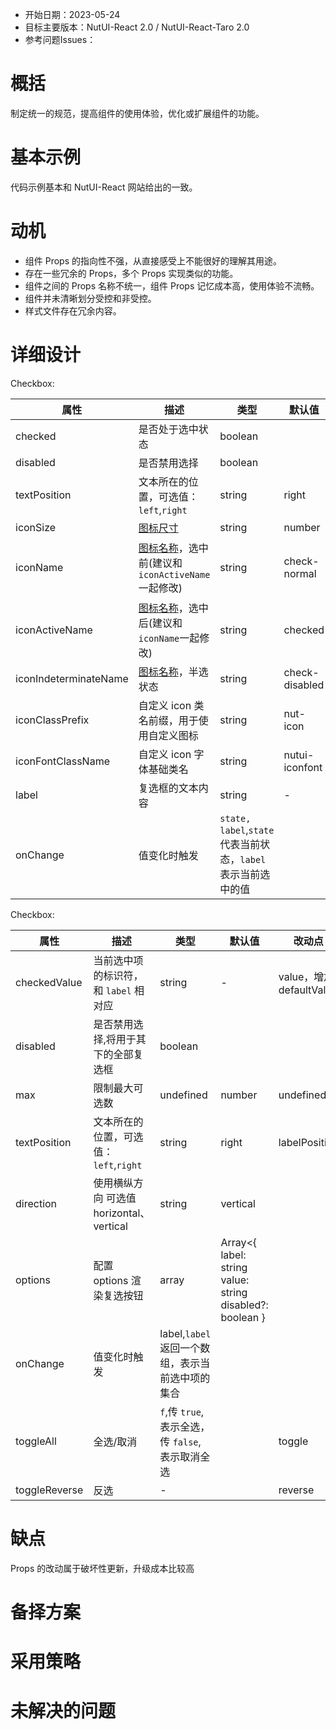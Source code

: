- 开始日期：2023-05-24
- 目标主要版本：NutUI-React 2.0 / NutUI-React-Taro 2.0
- 参考问题Issues：

# 概括

制定统一的规范，提高组件的使用体验，优化或扩展组件的功能。


# 基本示例

代码示例基本和 NutUI-React 网站给出的一致。


# 动机

- 组件 Props 的指向性不强，从直接感受上不能很好的理解其用途。
- 存在一些冗余的 Props，多个 Props 实现类似的功能。
- 组件之间的 Props 名称不统一，组件 Props 记忆成本高，使用体验不流畅。
- 组件并未清晰划分受控和非受控。
- 样式文件存在冗余内容。


# 详细设计


Checkbox:

| 属性 | 描述 | 类型 | 默认值 | 改动点 |
| --- | --- | --- | --- | --- |
| checked | 是否处于选中状态 | boolean |  | 增加 defaultChecked |
| disabled | 是否禁用选择 | boolean |  |  |
| textPosition | 文本所在的位置，可选值：`left`,`right` | string | right | labelPostion |
| iconSize | [图标尺寸](#/icon) | string | number | 18 | 删 |
| iconName | [图标名称](#/icon)，选中前(建议和`iconActiveName`一起修改) | string | check-normal | icon 和 activeIcon 、indeterminateIcon 合并成函数 ？？ |
| iconActiveName | [图标名称](#/icon)，选中后(建议和`iconName`一起修改) | string | checked | activeIcon |
| iconIndeterminateName | [图标名称](#/icon)，半选状态 | string | check-disabled | indeterminateIcon |
| iconClassPrefix | 自定义 icon 类名前缀，用于使用自定义图标 | string | nut-icon | 删 |
| iconFontClassName | 自定义 icon 字体基础类名 | string | nutui-iconfont | 删 |
| label | 复选框的文本内容 | string | - | 增加 value ，用于 group 模式 |
| onChange | 值变化时触发 | `state, label`,`state`代表当前状态，`label`表示当前选中的值 |  |  |

Checkbox:
    
| 属性 | 描述 | 类型 | 默认值 | 改动点 |
| --- | --- | --- | --- | --- |
| checkedValue | 当前选中项的标识符，和 `label` 相对应 | string | - | value，增加 defaultValue |
| disabled | 是否禁用选择,将用于其下的全部复选框 | boolean |  |  |
| max | 限制最大可选数 | undefined | number | undefined |  |
| textPosition | 文本所在的位置，可选值：`left`,`right` | string | right | labelPosition |
| direction | 使用横纵方向 可选值 horizontal、vertical | string | vertical |  |
| options | 配置 options 渲染复选按钮 | array | Array<{ label: string value: string disabled?: boolean } |  |
| onChange | 值变化时触发 | label,`label`返回一个数组，表示当前选中项的集合 |  |  |
| toggleAll | 全选/取消 | `f`,传 `true`,表示全选，传 `false`,表示取消全选 |  | toggle |
| toggleReverse | 反选 | - |  | reverse |


# 缺点

Props 的改动属于破坏性更新，升级成本比较高

# 备择方案


# 采用策略


# 未解决的问题

